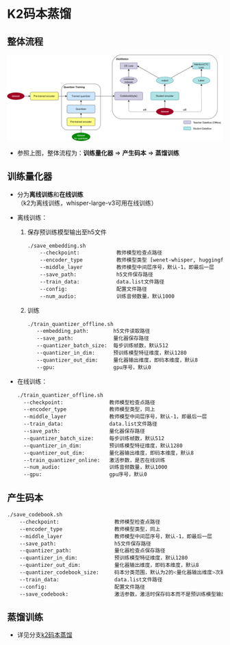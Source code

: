 # K2码本蒸馏

## 整体流程

![K2-distil-process](./img/K2-distil-process.png)

- 参照上图，整体流程为：**训练量化器** => **产生码本** => **蒸馏训练**

## 训练量化器

- 分为**离线训练**和**在线训练**（k2为离线训练，whisper-large-v3可用在线训练）

- 离线训练：

  1. 保存预训练模型输出至h5文件

     ```bash
     ./save_embedding.sh
         --checkpoint:            教师模型检查点路径
         --encoder_type           教师模型类型 [wenet-whisper, huggingface-whisper, hubert]
         --middle_layer           教师模型中间层序号，默认-1，即最后一层
         --save_path:             h5文件保存路径
         --train_data:            data.list文件路径
         --config:                配置文件路径
         --num_audio:             训练音频数量，默认1000
     ```

  2. 训练

     ```bash
     ./train_quantizer_offline.sh
     	--embedding_path:        h5文件读取路径
     	--save_path:             量化器保存路径
     	--quantizer_batch_size:  每步训练帧数，默认512
     	--quantizer_in_dim:      预训练模型特征维度，默认1280
     	--quantizer_out_dim:     量化器输出维度，即码本维度，默认8
     	--gpu:                   gpu序号，默认0
     ```

- 在线训练：

  ```bash
  ./train_quantizer_offline.sh
  	--checkpoint:               教师模型检查点路径
  	--encoder_type              教师模型类型，同上
  	--middle_layer              教师模型中间层序号，默认-1，即最后一层
  	--train_data:               data.list文件路径
  	--save_path:                量化器保存路径
  	--quantizer_batch_size:     每步训练帧数，默认512
  	--quantizer_in_dim:         预训练模型特征维度，默认1280
  	--quantizer_out_dim:        量化器输出维度，即码本维度，默认8
  	--train_quantizer_online:   激活参数，是否在线训练
  	--num_audio:                训练音频数量，默认1000
  	--gpu:                      gpu序号，默认0 
  ```

## 产生码本

```bash
./save_codebook.sh
    --checkpoint:                  教师模型检查点路径
    --encoder_type                 教师模型类型，同上
    --middle_layer                 教师模型中间层序号，默认-1，即最后一层
    --save_path:                   h5文件保存路径
    --quantizer_path:              量化器检查点保存路径
    --quantizer_in_dim:            预训练模型特征维度，默认1280
    --quantizer_out_dim:           量化器输出维度，即码本维度，默认8
    --quantizer_codebook_size:     码本分类范围，默认为2的<量化器输出维度>次幂，即256
    --train_data:                  data.list文件路径
    --config:                      配置文件路径
    --save_codebook:               激活参数，激活时保存码本而不是预训练模型输出张量
```

## 蒸馏训练

- 详见分支[k2码本蒸馏](https://code.in.wezhuiyi.com/speechAI/wenet/-/tree/yumingdong_k2_distillation/examples/zhuiyi)

